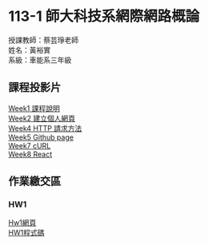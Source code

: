 # 113-1 師大科技系網際網路概論<br>
授課教師：蔡芸琤老師<br>
姓名：黃裕實<br>
系級：車能系三年級<br>
## 課程投影片
[Week1 課程說明](https://docs.google.com/presentation/d/1rBvRCaiBXTTfeD2BEWA9rjX2sU3QdbKoUetnovwK5eo/edit#slide=id.p)<br>
[Week2 建立個人網頁](https://docs.google.com/presentation/d/1rwgx5JdXEr-_-8VpteCsGYvusZAPnRTLCchbZvWpe0A/edit#slide=id.p)<br>
[Week4 HTTP 請求方法](https://docs.google.com/presentation/d/16Wg5yTop6jtB3nFOd7JUlIRt7za-FF-Et-g22j2PkTc/edit#slide=id.p)<br>
[Week5 Github page](https://docs.google.com/presentation/d/1TWL7z22jAOiQHHA5TR9gdYonBKdGvYdbqqw6E_vUYQY/edit#slide=id.p)<br>
[Week7 cURL](https://docs.google.com/presentation/d/1B9l6ecfIuYUiFW-fpbOZreUBuKKTINj8DA-xE6yo2C4/edit#slide=id.p)<br>
[Week8 React](https://docs.google.com/presentation/d/18S3EQQoZNHnC6Eop4c-Z7tcOl3YXPLTO-9ouPweQXkY/edit#slide=id.p)<br>
## 作業繳交區
### HW1
[Hw1網頁](https://lestonedddd.github.io/hw/)<br>
[HW1程式碼](https://github.com/lestonedddd/internet001/blob/main/index.html)

